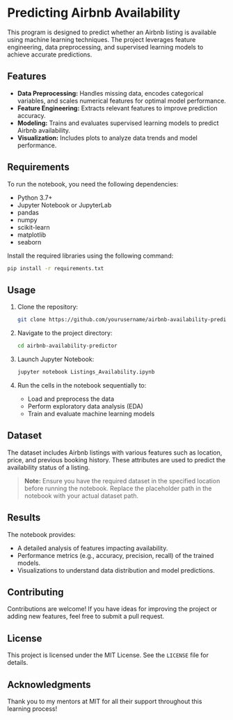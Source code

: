 # Predicting Airbnb Availability

This program is designed to predict whether an Airbnb listing is available using machine learning techniques. The project leverages feature engineering, data preprocessing, and supervised learning models to achieve accurate predictions.

## Features

- **Data Preprocessing:** Handles missing data, encodes categorical variables, and scales numerical features for optimal model performance.
- **Feature Engineering:** Extracts relevant features to improve prediction accuracy.
- **Modeling:** Trains and evaluates supervised learning models to predict Airbnb availability.
- **Visualization:** Includes plots to analyze data trends and model performance.

## Requirements

To run the notebook, you need the following dependencies:

- Python 3.7+
- Jupyter Notebook or JupyterLab
- pandas
- numpy
- scikit-learn
- matplotlib
- seaborn

Install the required libraries using the following command:

```bash
pip install -r requirements.txt
```

## Usage

1. Clone the repository:

   ```bash
   git clone https://github.com/yourusername/airbnb-availability-predictor.git
   ```

2. Navigate to the project directory:

   ```bash
   cd airbnb-availability-predictor
   ```

3. Launch Jupyter Notebook:

   ```bash
   jupyter notebook Listings_Availability.ipynb
   ```

4. Run the cells in the notebook sequentially to:

   - Load and preprocess the data
   - Perform exploratory data analysis (EDA)
   - Train and evaluate machine learning models

## Dataset

The dataset includes Airbnb listings with various features such as location, price, and previous booking history. These attributes are used to predict the availability status of a listing.

> **Note:** Ensure you have the required dataset in the specified location before running the notebook. Replace the placeholder path in the notebook with your actual dataset path.

## Results

The notebook provides:

- A detailed analysis of features impacting availability.
- Performance metrics (e.g., accuracy, precision, recall) of the trained models.
- Visualizations to understand data distribution and model predictions.

## Contributing

Contributions are welcome! If you have ideas for improving the project or adding new features, feel free to submit a pull request.

## License

This project is licensed under the MIT License. See the `LICENSE` file for details.

## Acknowledgments

Thank you to my mentors at MIT for all their support throughout this learning process!
